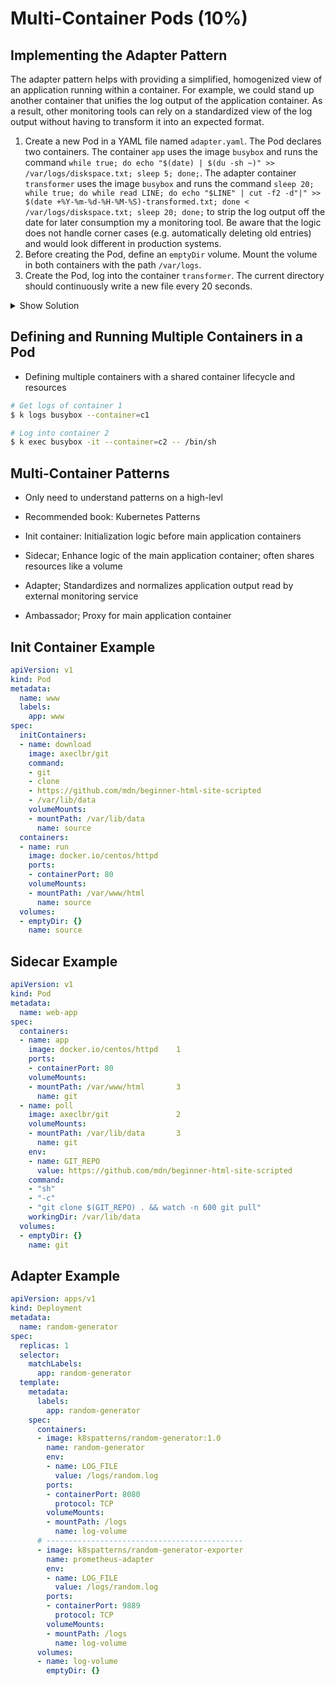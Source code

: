 # Multi-Container Pods (10%)

## Implementing the Adapter Pattern

The adapter pattern helps with providing a simplified, homogenized view of an application running within a container. For example, we could stand up another container that unifies the log output of the application container. As a result, other monitoring tools can rely on a standardized view of the log output without having to transform it into an expected format.

1. Create a new Pod in a YAML file named `adapter.yaml`. The Pod declares two containers. The container `app` uses the image `busybox` and runs the command `while true; do echo "$(date) | $(du -sh ~)" >> /var/logs/diskspace.txt; sleep 5; done;`. The adapter container `transformer` uses the image `busybox` and runs the command `sleep 20; while true; do while read LINE; do echo "$LINE" | cut -f2 -d"|" >> $(date +%Y-%m-%d-%H-%M-%S)-transformed.txt; done < /var/logs/diskspace.txt; sleep 20; done;` to strip the log output off the date for later consumption my a monitoring tool. Be aware that the logic does not handle corner cases (e.g. automatically deleting old entries) and would look different in production systems.
2. Before creating the Pod, define an `emptyDir` volume. Mount the volume in both containers with the path `/var/logs`.
3. Create the Pod, log into the container `transformer`. The current directory should continuously write a new file every 20 seconds.

<details><summary>Show Solution</summary>
<p>

```bash
kubectl run adapter --image=busybox --restart=Never -o yaml --dry-run -- /bin/sh -c 'while true; do echo "$(date) | $(du -sh ~)" >> /var/logs/diskspace.txt; sleep 5; done;' > adapter.yaml
```
The final Pod YAML file should look something like this:

```yaml
apiVersion: v1
kind: Pod
metadata:
  creationTimestamp: null
  name: adapter
spec:
  volumes:
    - name: config-volume
      emptyDir: {}
  containers:
  - args:
    - /bin/sh
    - -c
    - 'while true; do echo "$(date) | $(du -sh ~)" >> /var/logs/diskspace.txt; sleep 5; done;'
    image: busybox
    name: app
    volumeMounts:
      - name: config-volume
        mountPath: /var/logs
    resources: {}
  - image: busybox
    name: transformer
    args:
    - /bin/sh
    - -c
    - 'sleep 20; while true; do while read LINE; do echo "$LINE" | cut -f2 -d"|" >> $(date +%Y-%m-%d-%H-%M-%S)-transformed.txt; done < /var/logs/diskspace.txt; sleep 20; done;'
    volumeMounts:
      - name: config-volume
        mountPath: /var/logs
  dnsPolicy: ClusterFirst
  restartPolicy: Never
status: {}
```


```bash
$ kubectl exec adapter --container=transformer -it -- /bin/sh
/ # ls -l
-rw-r--r--    1 root     root           205 May 12 20:43 2019-05-12-20-43-32-transformed.txt
-rw-r--r--    1 root     root           369 May 12 20:43 2019-05-12-20-43-52-transformed.txt
...
/ # cat 2019-05-12-20-43-52-transformed.txt
 4.0K	/root
 4.0K	/root
 4.0K	/root
 4.0K	/root
 4.0K	/root
 4.0K	/root
 4.0K	/root
 4.0K	/root
 4.0K	/root
 4.0K	/root
 4.0K	/root
 4.0K	/root
 4.0K	/root
 4.0K	/root
 4.0K	/root
 4.0K	/root
 4.0K	/root
/ # exit
```

</p>
</details>

## Defining and Running Multiple Containers in a Pod
- Defining multiple containers with a shared container lifecycle and resources

```sh
# Get logs of container 1
$ k logs busybox --container=c1

# Log into container 2
$ k exec busybox -it --container=c2 -- /bin/sh
```

## Multi-Container Patterns
- Only need to understand patterns on a high-levl
- Recommended book: Kubernetes Patterns

- Init container: Initialization logic before main application containers
- Sidecar; Enhance logic of the main application container; often shares resources like a volume
- Adapter; Standardizes and normalizes application output read by external monitoring service
- Ambassador; Proxy for main application container

## Init Container Example
```yaml
apiVersion: v1
kind: Pod
metadata:
  name: www
  labels:
    app: www
spec:
  initContainers:
  - name: download
    image: axeclbr/git
    command:
    - git
    - clone
    - https://github.com/mdn/beginner-html-site-scripted
    - /var/lib/data
    volumeMounts:
    - mountPath: /var/lib/data
      name: source
  containers:
  - name: run
    image: docker.io/centos/httpd
    ports:
    - containerPort: 80
    volumeMounts:
    - mountPath: /var/www/html
      name: source
  volumes:
  - emptyDir: {}
    name: source
```

## Sidecar Example
```yaml
apiVersion: v1
kind: Pod
metadata:
  name: web-app
spec:
  containers:
  - name: app
    image: docker.io/centos/httpd    1
    ports:
    - containerPort: 80
    volumeMounts:
    - mountPath: /var/www/html       3
      name: git
  - name: poll
    image: axeclbr/git               2
    volumeMounts:
    - mountPath: /var/lib/data       3
      name: git
    env:
    - name: GIT_REPO
      value: https://github.com/mdn/beginner-html-site-scripted
    command:
    - "sh"
    - "-c"
    - "git clone $(GIT_REPO) . && watch -n 600 git pull"
    workingDir: /var/lib/data
  volumes:
  - emptyDir: {}
    name: git
```

## Adapter Example
```yaml
apiVersion: apps/v1
kind: Deployment
metadata:
  name: random-generator
spec:
  replicas: 1
  selector:
    matchLabels:
      app: random-generator
  template:
    metadata:
      labels:
        app: random-generator
    spec:
      containers:
      - image: k8spatterns/random-generator:1.0
        name: random-generator
        env:
        - name: LOG_FILE
          value: /logs/random.log
        ports:
        - containerPort: 8080
          protocol: TCP
        volumeMounts:
        - mountPath: /logs
          name: log-volume
      # --------------------------------------------
      - image: k8spatterns/random-generator-exporter
        name: prometheus-adapter
        env:
        - name: LOG_FILE
          value: /logs/random.log
        ports:
        - containerPort: 9889
          protocol: TCP
        volumeMounts:
        - mountPath: /logs
          name: log-volume
      volumes:
      - name: log-volume
        emptyDir: {}
```